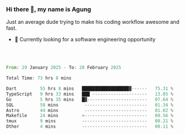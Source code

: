 ### Hi there 👋, my name is Agung
Just an average dude trying to make his coding workflow awesome and fast.

<!--
**agungfir98/agungfir98** is a ✨ _special_ ✨ repository because its `README.md` (this file) appears on your GitHub profile.
-->

- 🔭 Currently looking for a software engineering opportunity
<br/>
<br/>
<!--START_SECTION:waka-->

```rust
From: 29 January 2025 - To: 28 February 2025

Total Time: 73 hrs 8 mins

Dart         55 hrs 8 mins   ██████████████████▓------   75.31 %
TypeScript   9 hrs 33 mins   ███ ---------------------   13.05 %
Go           5 hrs 35 mins   █▓-----------------------   07.64 %
SQL          58 mins          ------------------------   01.34 %
Astro        44 mins          ------------------------   01.02 %
Makefile     24 mins         >------------------------   00.56 %
tmux         9 mins          -------------------------   00.21 %
Other        4 mins          -------------------------   00.11 %
```

<!--END_SECTION:waka-->
